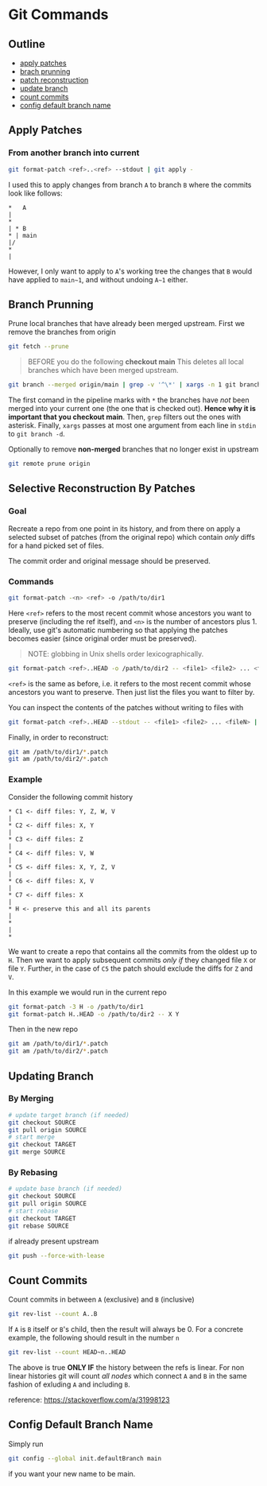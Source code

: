 # Git Commands
## Outline
- [apply patches](#apply-patches)
- [brach prunning](#branch-prunning)
- [patch reconstruction](#selective-reconstruction-by-patches)
- [update branch](#updating-branch)
- [count commits](#count-commits)
- [config default branch name](#config-default-branch-name)

## Apply Patches
### From another branch into current
```sh
git format-patch <ref>..<ref> --stdout | git apply -
```
I used this to apply changes from branch `A` to branch `B` where the commits look like follows:
```
*   A
|
*
| * B
* | main
|/
* 
|
```
However, I only want to apply to `A`'s working tree the changes that `B` would have applied to `main~1`, and without undoing `A~1` either.

## Branch Prunning
Prune local branches that have already been merged upstream. First we remove the branches from origin
```sh
git fetch --prune
```
> BEFORE you do the following **checkout main**
This deletes all local branches which have been merged upstream.
```sh
git branch --merged origin/main | grep -v '^\*' | xargs -n 1 git branch -d
```
The first comand in the pipeline marks with `*` the branches have _not_ been merged into your current one (the one that is checked out). **Hence why it is important that you checkout main**. Then, `grep` filters out the ones with asterisk. Finally, `xargs` passes at most one argument from each line in `stdin` to `git branch -d`.

Optionally to remove **non-merged** branches that no longer exist in upstream
```sh
git remote prune origin
```

## Selective Reconstruction By Patches
### Goal
Recreate a repo from one point in its history, and from there on apply a selected subset of patches (from the original repo) which contain _only_ diffs for a hand picked set of files.

The commit order and original message should be preserved.

### Commands
```sh
git format-patch -<n> <ref> -o /path/to/dir1
```
Here `<ref>` refers to the most recent commit whose ancestors you want to preserve (including the ref itself), and `<n>` is the number of ancestors plus 1. Ideally, use git's automatic numbering so that applying the patches becomes easier (since original order must be preserved).
> NOTE: globbing in Unix shells order lexicographically.

```sh
git format-patch <ref>..HEAD -o /path/to/dir2 -- <file1> <file2> ... <fileN>
```
`<ref>` is the same as before, i.e. it refers to  the most recent commit whose ancestors you want to preserve. Then just list the files you want to filter by.

You can inspect the contents of the patches without writing to files with
```sh
git format-patch <ref>..HEAD --stdout -- <file1> <file2> ... <fileN> | less
```

Finally, in order to reconstruct:
```sh
git am /path/to/dir1/*.patch
git am /path/to/dir2/*.patch
```

### Example
Consider the following commit history
```
* C1 <- diff files: Y, Z, W, V
|
* C2 <- diff files: X, Y
|
* C3 <- diff files: Z
|
* C4 <- diff files: V, W
|
* C5 <- diff files: X, Y, Z, V
|
* C6 <- diff files: X, V
|
* C7 <- diff files: X
|
* H <- preserve this and all its parents
|
*
|
*
```

We want to create a repo that contains all the commits from the oldest up to `H`. Then we want to apply subsequent commits _only if_ they changed file `X` or file `Y`. Further, in the case of `C5` the patch should exclude the diffs for `Z` and `V`.

In this example we would run in the current repo
```sh
git format-patch -3 H -o /path/to/dir1
git format-patch H..HEAD -o /path/to/dir2 -- X Y
```

Then in the new repo
```sh
git am /path/to/dir1/*.patch
git am /path/to/dir2/*.patch
```

## Updating Branch
### By Merging
```sh
# update target branch (if needed)
git checkout SOURCE
git pull origin SOURCE
# start merge
git checkout TARGET
git merge SOURCE
```
### By Rebasing
```sh
# update base branch (if needed)
git checkout SOURCE
git pull origin SOURCE
# start rebase
git checkout TARGET
git rebase SOURCE
```
if already present upstream
```sh
git push --force-with-lease
```

## Count Commits
Count commits in between `A` (exclusive) and `B` (inclusive)
```sh
git rev-list --count A..B
```
If `A` is `B` itself or `B`'s child, then the result will always be 0. For a concrete example, the following should result in the number `n`
```sh
git rev-list --count HEAD~n..HEAD
```

The above is true **ONLY IF** the history between the refs is linear. For non linear histories git will count _all nodes_ which connect `A` and `B` in the same fashion of exluding `A` and including `B`.

reference: https://stackoverflow.com/a/31998123

## Config Default Branch Name
Simply run
```sh
git config --global init.defaultBranch main
```
if you want your new name to be main.
